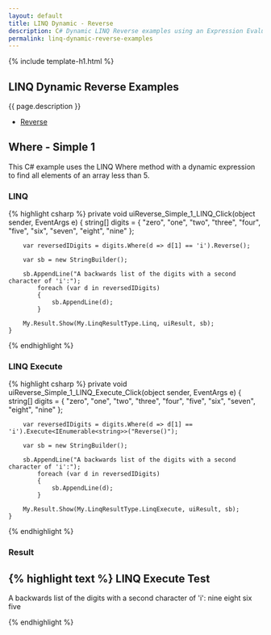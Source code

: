 ```yaml
---
layout: default
title: LINQ Dynamic - Reverse
description: C# Dynamic LINQ Reverse examples using an Expression Evaluator.
permalink: linq-dynamic-reverse-examples
---
```


{% include template-h1.html %}

## LINQ Dynamic Reverse Examples
{{ page.description }}

- [Reverse](#reverse)

## Where - Simple 1
This C# example uses the LINQ Where method with a dynamic expression to find all elements of an array less than 5.

### LINQ
{% highlight csharp %}
private void uiReverse_Simple_1_LINQ_Click(object sender, EventArgs e)
    {
        string[] digits = { "zero", "one", "two", "three", "four", "five", "six", "seven", "eight", "nine" };

        var reversedIDigits = digits.Where(d => d[1] == 'i').Reverse();

        var sb = new StringBuilder();

        sb.AppendLine("A backwards list of the digits with a second character of 'i':");
            foreach (var d in reversedIDigits)
            {
                sb.AppendLine(d);
            }

        My.Result.Show(My.LinqResultType.Linq, uiResult, sb);
    }
{% endhighlight %}

### LINQ Execute
{% highlight csharp %}
private void uiReverse_Simple_1_LINQ_Execute_Click(object sender, EventArgs e)
    {
        string[] digits = { "zero", "one", "two", "three", "four", "five", "six", "seven", "eight", "nine" };

        var reversedIDigits = digits.Where(d => d[1] == 'i').Execute<IEnumerable<string>>("Reverse()");

        var sb = new StringBuilder();

        sb.AppendLine("A backwards list of the digits with a second character of 'i':");
            foreach (var d in reversedIDigits)
            {
                sb.AppendLine(d);
            }

        My.Result.Show(My.LinqResultType.LinqExecute, uiResult, sb);
    }
{% endhighlight %}

### Result
{% highlight text %}
LINQ Execute Test
------------------------------
A backwards list of the digits with a second character of 'i':
nine
eight
six
five

{% endhighlight %}
